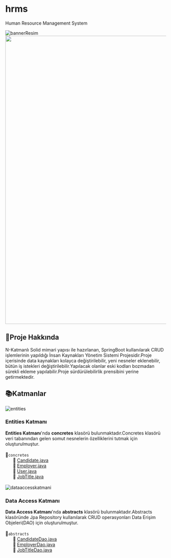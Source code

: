 # hrms
Human Resource Management System

![bannerResim](https://i.ibb.co/j8FF1hf/Data-Access-3.jpg)
<img src="" width="900" >



## :pushpin:Proje Hakkında
N-Katmanlı Solid mimari yapısı ile hazırlanan, SpringBoot kullanılarak CRUD işlemlerinin yapıldığı 
İnsan Kaynakları Yönetim Sistemi Projesidir.Proje içerisinde data kaynakları kolayca değiştirilebilir,
yeni nesneler eklenebilir, bütün iş istekleri değiştirilebilir.Yapılacak olanlar eski kodları bozmadan 
sürekli ekleme yapılabilir.Proje sürdürülebilirlik prensibini yerine getirmektedir.
## :books:Katmanlar
![entities](https://s3.gifyu.com/images/Data-Access.gif)

### Entities Katmanı
**Entities Katmanı**'nda **concretes**  klasörü bulunmaktadır.Concretes klasörü veri tabanından 
gelen somut nesnelerin özelliklerini tutmak için oluşturulmuştur.
<br> <br>:file_folder:`concretes`  
&nbsp;&nbsp;&nbsp;&nbsp;&nbsp;&nbsp;:page_facing_up: [Candidate.java](https://github.com/atakanreyhanioglu/hrms/blob/master/hrms/src/main/java/kodlamaio/hrms/entities/concretes/Candidate.java) 
<br>&nbsp;&nbsp;&nbsp;&nbsp;&nbsp;&nbsp;:page_facing_up: [Employer.java](https://github.com/atakanreyhanioglu/hrms/blob/master/hrms/src/main/java/kodlamaio/hrms/entities/concretes/Employer.java) 
<br>&nbsp;&nbsp;&nbsp;&nbsp;&nbsp;&nbsp;:page_facing_up: [User.java](https://github.com/atakanreyhanioglu/hrms/blob/master/hrms/src/main/java/kodlamaio/hrms/entities/concretes/User.java) 
<br>&nbsp;&nbsp;&nbsp;&nbsp;&nbsp;&nbsp;:page_facing_up: [JobTitle.java](https://github.com/atakanreyhanioglu/hrms/blob/master/hrms/src/main/java/kodlamaio/hrms/entities/concretes/JobTitle.java)  
<br>![dataaccesskatmani](https://i.ibb.co/f1cQDbm/Data-Access-2.jpg)

###  Data Access Katmanı
**Data Access Katmanı**'nda  **abstracts**  klasörü bulunmaktadır.Abstracts klasöründe Jpa Repository kullanılarak 
CRUD operasyonları Data Erişim Objeleri(DAO) için oluşturulmuştur.
<br> <br> :file_folder:`abstracts` 
<br>&nbsp;&nbsp;&nbsp;&nbsp;&nbsp;&nbsp;:page_facing_up: [CandidateDao.java](https://github.com/atakanreyhanioglu/hrms/blob/master/hrms/src/main/java/kodlamaio/hrms/dataAccess/abstracts/CandidateDao.java)  
&nbsp;&nbsp;&nbsp;&nbsp;&nbsp;&nbsp;:page_facing_up: [EmployerDao.java](https://github.com/atakanreyhanioglu/hrms/blob/master/hrms/src/main/java/kodlamaio/hrms/dataAccess/abstracts/EmployerDao.java)
<br>&nbsp;&nbsp;&nbsp;&nbsp;&nbsp;&nbsp;:page_facing_up: [JobTitleDao.java](https://github.com/atakanreyhanioglu/hrms/blob/master/hrms/src/main/java/kodlamaio/hrms/dataAccess/abstracts/JobTitleDao.java)  
